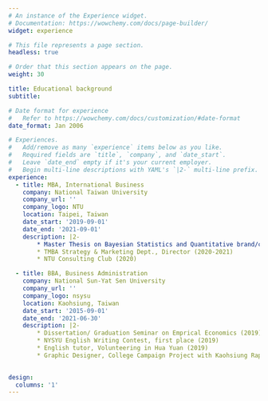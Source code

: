 ```yaml
---
# An instance of the Experience widget.
# Documentation: https://wowchemy.com/docs/page-builder/
widget: experience

# This file represents a page section.
headless: true

# Order that this section appears on the page.
weight: 30

title: Educational background
subtitle:

# Date format for experience
#   Refer to https://wowchemy.com/docs/customization/#date-format
date_format: Jan 2006

# Experiences.
#   Add/remove as many `experience` items below as you like.
#   Required fields are `title`, `company`, and `date_start`.
#   Leave `date_end` empty if it's your current employer.
#   Begin multi-line descriptions with YAML's `|2-` multi-line prefix.
experience:
  - title: MBA, International Business
    company: National Taiwan University
    company_url: ''
    company_logo: NTU
    location: Taipei, Taiwan
    date_start: '2019-09-01'
    date_end: '2021-09-01'
    description: |2-
        * Master Thesis on Bayesian Statistics and Quantitative brand/customer research: Evaluating the strategy of Co-branding
        * TMBA Strategy & Marketing Dept., Director (2020-2021)
        * NTU Consulting Club (2020)

  - title: BBA, Business Administration
    company: National Sun-Yat Sen University
    company_url: ''
    company_logo: nsysu
    location: Kaohsiung, Taiwan
    date_start: '2015-09-01'
    date_end: '2021-06-30'
    description: |2-
        * Dissertation/ Graduation Seminar on Emprical Economics (2019)
        * NYSYU English Writing Contest, first place (2019)
        * English tutor, Volunteering in Hua Yuan (2019)
        * Graphic Designer, College Campaign Project with Kaohsiung Rapid Transit Corporation (2016)
    

design:
  columns: '1'
---
```

